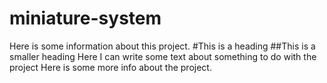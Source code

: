# miniature-system
Here is some information about this project.
#This is a heading
##This is a smaller heading
Here I can write some text about something to do with the project
Here is some more info about the project.
